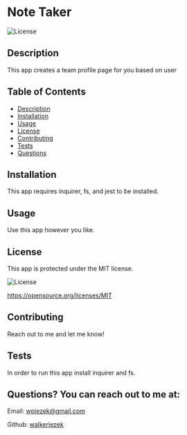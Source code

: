 # Note Taker
  ![License](https://img.shields.io/badge/License-MIT-blue.svg)

  ## Description
  This app creates a team profile page for you based on user



  ## Table of Contents
  - [Description](#description)
  - [Installation](#installation)
  - [Usage](#usage)
  - [License](#license)
  - [Contributing](#contribution)
  - [Tests](#testInstructions)
  - [Questions](#GitHub)

  ## Installation
  This app requires inquirer, fs, and jest to be installed. 


  ## Usage
  Use this app however you like. 


  ## License
  This app is protected under the MIT license.
  
  ![License](https://img.shields.io/badge/License-MIT-blue.svg)

  https://opensource.org/licenses/MIT


  ## Contributing
  Reach out to me and let me know!


  ## Tests
  In order to run this app install inquirer and fs. 


  ## Questions? You can reach out to me at:
  Email: wpjezek@gmail.com
  
  Github: [walkerjezek](https://github.com/walkerjezek)

